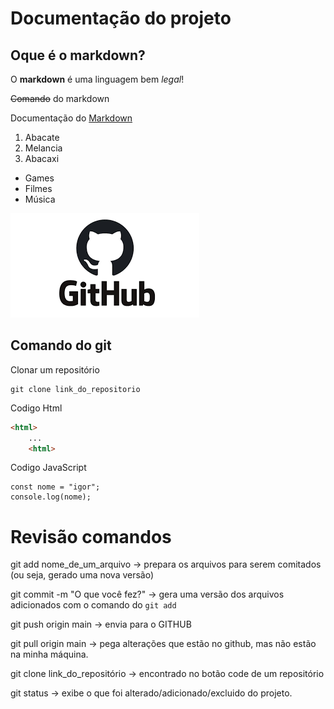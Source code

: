 # Documentação do projeto

## Oque é o markdown?

O **markdown** é uma linguagem bem *legal*!

~~Comando~~ do markdown

Documentação do [Markdown](https://docs.github.com/pt/get-started/writing-on-github/getting-started-with-writing-and-formatting-on-github/basic-writing-and-formatting-syntax)

1. Abacate
2. Melancia
3. Abacaxi

- Games
- Filmes
- Música

![Isso é uma imagem](./img/github.png)

## Comando do git 
Clonar um repositório
```
git clone link_do_repositorio
```

Codigo Html
```HTML
<html>
    ...
    <html>
```

Codigo JavaScript
```JS
const nome = "igor";
console.log(nome);
```

# Revisão comandos

git add nome_de_um_arquivo -> prepara os arquivos para serem comitados (ou seja, gerado uma nova versão)
 
git commit -m "O que você fez?" -> gera uma versão dos arquivos adicionados com o comando do `git add`
 
git push origin main -> envia para o GITHUB
 
git pull origin main -> pega alterações que estão no github, mas não estão na minha máquina.
 
git clone link_do_repositório -> encontrado no botão code de um repositório
 
git status -> exibe o que foi alterado/adicionado/excluido do projeto.